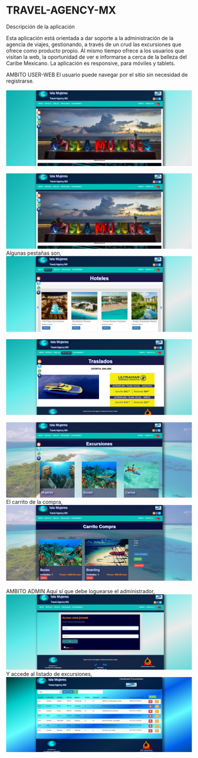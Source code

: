 # TRAVEL-AGENCY-MX

Descripción de la aplicación

Esta aplicación está orientada a dar soporte a la administración de la agencia de viajes, gestionando, a través de un crud las excursiones que ofrece como producto propio. Al mismo tiempo ofrece a los usuarios que visitan la web, la oportunidad de ver e informarse a cerca de la belleza del Caribe Mexicano.
La aplicación es responsive, para móviles y tablets.

AMBITO USER-WEB
El usuario puede navegar por el sitio sin necesidad de registrarse.      
<br>
<img src="screenshot/01_portada.png"/>
<br>
<br>
<img src="screenshot/01_portada.png"/>
<br>
Algunas pestañas son,
<br>
<img src="screenshot/03_hoteles.png"/>
<br>
<br>
<img src="screenshot/04_traslados.png"/>
<br>
<br>
<img src="screenshot/05_excursiones.png"/>
<br>
El carrito de la compra,
<br>
<img src="screenshot/06_carrito.png"/>
<br>
<br>
AMBITO ADMIN
Aquí sí que debe loguearse el administrador, 
<br>
<img src="screenshot/07_login.png"/>
<br>
Y accede al listado de excursiones,
<br>
<img src="screenshot/08_crud.png"/>
<br>
